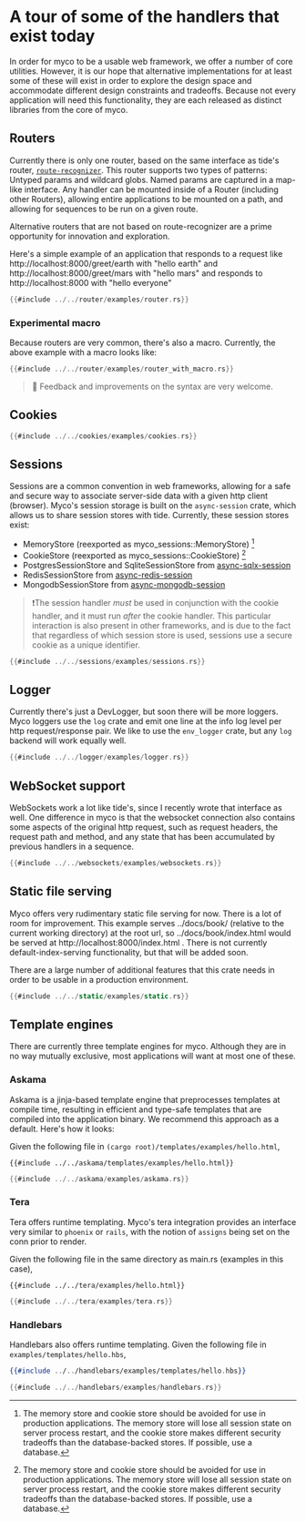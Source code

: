# A tour of some of the handlers that exist today

In order for myco to be a usable web framework, we offer a number of
core utilities. However, it is our hope that alternative
implementations for at least some of these will exist in order to
explore the design space and accommodate different design constraints
and tradeoffs. Because not every application will need this
functionality, they are each released as distinct libraries from the
core of myco.

## Routers

Currently there is only one router, based on the same interface as
tide's router,
[`route-recognizer`](https://github.com/http-rs/route-recognizer). This
router supports two types of patterns: Untyped params and wildcard
globs. Named params are captured in a map-like interface. Any handler
can be mounted inside of a Router (including other Routers), allowing
entire applications to be mounted on a path, and allowing for
sequences to be run on a given route.

Alternative routers that are not based on route-recognizer are a prime
opportunity for innovation and exploration.

Here's a simple example of an application that responds to a request
like http://localhost:8000/greet/earth with "hello earth" and
http://localhost:8000/greet/mars with "hello mars" and responds to
http://localhost:8000 with "hello everyone"

```rust
{{#include ../../router/examples/router.rs}}
```

### Experimental macro

Because routers are very common, there's also a macro. Currently, the above example with a macro looks like:

```rust
{{#include ../../router/examples/router_with_macro.rs}}
```

> 🚧 Feedback and improvements on the syntax are very welcome.

## Cookies

```rust
{{#include ../../cookies/examples/cookies.rs}}
```

## Sessions

Sessions are a common convention in web frameworks, allowing for a
safe and secure way to associate server-side data with a given http
client (browser). Myco's session storage is built on the
`async-session` crate, which allows us to share session stores with
tide. Currently, these session stores exist:

* MemoryStore (reexported as myco_sessions::MemoryStore) [^1]
* CookieStore (reexported as myco_sessions::CookieStore) [^1]
* PostgresSessionStore and SqliteSessionStore from [async-sqlx-session](https://github.com/jbr/async-sqlx-session)
* RedisSessionStore from [async-redis-session](https://github.com/jbr/async-redis-session)
* MongodbSessionStore from [async-mongodb-session](https://github.com/http-rs/async-mongodb-session)

[^1]: The memory store and cookie store should be avoided for use in
    production applications. The memory store will lose all session
    state on server process restart, and the cookie store makes
    different security tradeoffs than the database-backed stores. If
    possible, use a database.

> ❗The session handler _must_ be used in conjunction with the cookie
> handler, and it must run _after_ the cookie handler. This particular
> interaction is also present in other frameworks, and is due to the
> fact that regardless of which session store is used, sessions use a
> secure cookie as a unique identifier.

```rust
{{#include ../../sessions/examples/sessions.rs}}
```

## Logger

Currently there's just a DevLogger, but soon there will be more
loggers. Myco loggers use the `log` crate and emit one line at the
info log level per http request/response pair. We like to use the
`env_logger` crate, but any `log` backend will work equally well.

```rust
{{#include ../../logger/examples/logger.rs}}
```

## WebSocket support

WebSockets work a lot like tide's, since I recently wrote that
interface as well. One difference in myco is that the websocket
connection also contains some aspects of the original http request,
such as request headers, the request path and method, and any state
that has been accumulated by previous handlers in a sequence.

```rust
{{#include ../../websockets/examples/websockets.rs}}
```

## Static file serving

Myco offers very rudimentary static file serving for now. There is a
lot of room for improvement. This example serves ../docs/book/
(relative to the current working directory) at the root url, so
../docs/book/index.html would be served at
http://localhost:8000/index.html . There is not currently
default-index-serving functionality, but that will be added soon.

There are a large number of additional features that this crate needs
in order to be usable in a production environment.

```rust
{{#include ../../static/examples/static.rs}}
```

## Template engines

There are currently three template engines for myco. Although they are in no way mutually exclusive, most applications will want at most one of these.

### Askama

Askama is a jinja-based template engine that preprocesses templates at
compile time, resulting in efficient and type-safe templates that are
compiled into the application binary. We recommend this approach as a
default. Here's how it looks:

Given the following file in `(cargo root)/templates/examples/hello.html`,
```django
{{#include ../../askama/templates/examples/hello.html}}
```

```rust
{{#include ../../askama/examples/askama.rs}}
```

### Tera

Tera offers runtime templating. Myco's tera integration provides an interface very similar to `phoenix` or `rails`, with the notion of `assigns` being set on the conn prior to render.


Given the following file in the same directory as main.rs (examples in this case),
```django
{{#include ../../tera/examples/hello.html}}
```

```rust
{{#include ../../tera/examples/tera.rs}}
```

### Handlebars

Handlebars also offers runtime templating. Given the following file in `examples/templates/hello.hbs`,

```handlebars
{{#include ../../handlebars/examples/templates/hello.hbs}}
```

```rust
{{#include ../../handlebars/examples/handlebars.rs}}
```
